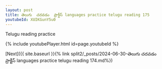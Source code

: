 ```yaml
---
layout: post
title: తెలుగు  చదవడం  ప్రాక్టీస్ languages practice telugu reading 175
youtubeId: XUIKGunY5u0
---
```

 
 
Telugu reading practice
 
 
 
 
 


{% include youtubePlayer.html id=page.youtubeId %}
 
[Next]({{ site.baseurl }}{% link  split2/_posts/2024-06-30-తెలుగు  చదవడం  ప్రాక్టీస్ languages practice telugu reading 174.md%})
 
